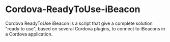 # Cordova-ReadyToUse-iBeacon
Cordova ReadyToUse iBeacon is a script that give a complete solution "ready to use", based on several Cordova plugins, to connect to iBeacons in a Cordova application.
